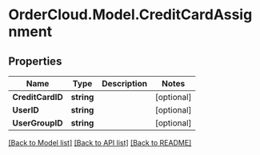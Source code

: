 # OrderCloud.Model.CreditCardAssignment
## Properties

Name | Type | Description | Notes
------------ | ------------- | ------------- | -------------
**CreditCardID** | **string** |  | [optional] 
**UserID** | **string** |  | [optional] 
**UserGroupID** | **string** |  | [optional] 

[[Back to Model list]](../README.md#documentation-for-models) [[Back to API list]](../README.md#documentation-for-api-endpoints) [[Back to README]](../README.md)

